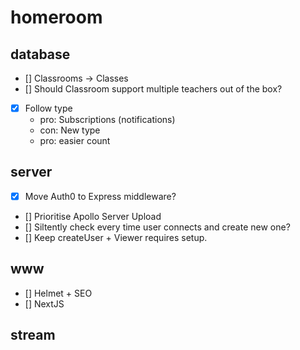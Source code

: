 # homeroom

## database

- [] Classrooms -> Classes
- [] Should Classroom support multiple teachers out of the box?
- [x] Follow type
  - pro: Subscriptions (notifications)
  - con: New type
  - pro: easier count

## server

- [x] Move Auth0 to Express middleware?
- [] Prioritise Apollo Server Upload
- [] Siltently check every time user connects and create new one?
- [] Keep createUser + Viewer requires setup.

## www

- [] Helmet + SEO
- [] NextJS

## stream
